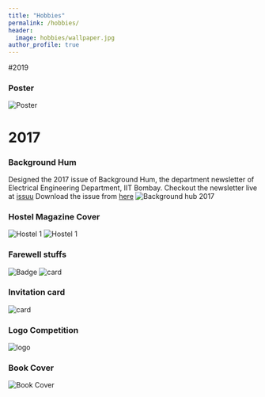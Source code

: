 ```yaml
---
title: "Hobbies"
permalink: /hobbies/
header:
  image: hobbies/wallpaper.jpg
author_profile: true
---
```

#2019
### Poster
![Poster](/images/hobbies/poster.png "gettogether poster")

# 2017
### Background Hum
Designed the 2017 issue of Background Hum, the department newsletter of Electrical Engineering Department, IIT Bombay.
Checkout the newsletter live at [issuu](https://issuu.com/ayansengupta17/docs/bh_final)
Download the issue from [here](/assets/BH.pdf)
![Background hub 2017](/images/hobbies/bh.png "Background hub 2017")

### Hostel Magazine Cover
![Hostel 1](/images/hobbies/mag_f.png "magazine front cover")
![Hostel 1](/images/hobbies/mag_b.png "magazine back cover")

### Farewell stuffs
![Badge](/images/hobbies/badge.png "Control and Computing Badge")
![card](/images/hobbies/card.png "Farewell card")

### Invitation card
![card](/images/hobbies/invitation.png "Invitation card")

### Logo Competition
![logo](/images/hobbies/nokialogo.png "Nokia Logo")

### Book Cover
![Book Cover](/images/hobbies/cover.png "Angels and Demons cover")

